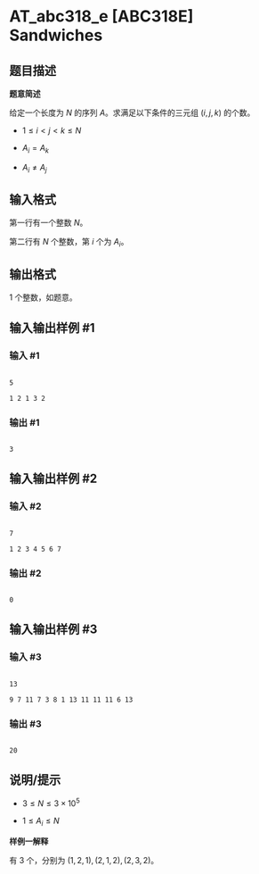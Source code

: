 # AT_abc318_e [ABC318E] Sandwiches

## 题目描述

**题意简述**

给定一个长度为 $N$ 的序列 $A$。求满足以下条件的三元组 $(i,j,k)$ 的个数。

- $1 \le i < j < k \le N$
- $A_i = A_k$
- $A_i \ne A_j$

## 输入格式

第一行有一个整数 $N$。

第二行有 $N$ 个整数，第 $i$ 个为 $A_i$。

## 输出格式

$1$ 个整数，如题意。

## 输入输出样例 #1

### 输入 #1

```
5
1 2 1 3 2
```

### 输出 #1

```
3
```

## 输入输出样例 #2

### 输入 #2

```
7
1 2 3 4 5 6 7
```

### 输出 #2

```
0
```

## 输入输出样例 #3

### 输入 #3

```
13
9 7 11 7 3 8 1 13 11 11 11 6 13
```

### 输出 #3

```
20
```

## 说明/提示

- $3 \le N \le 3 \times 10^5$
- $1 \le A_i \le N$

**样例一解释**

有 $3$ 个，分别为 $(1,2,1),(2,1,2),(2,3,2)$。